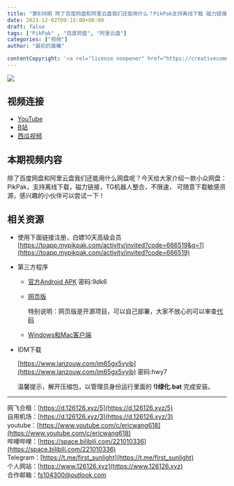 ```yaml
---
title: "第030期 除了百度网盘和阿里云盘我们还能用什么？PikPak支持离线下载 磁力链接 TG机器人 不限速 敏感资源随便下"
date: 2021-12-02T09:15:00+08:00
draft: false
tags: ["PikPak" , "百度网盘", "阿里云盘"]
categories: ["视频"]
author: "最初的晨曦"

contentCopyright: '<a rel="license noopener" href="https://creativecommons.org/licenses/by-nc-sa/4.0/deed.zh" target="_blank">本文章采用 CC BY-NC-SA 4.0 许可协议</a>'
---
```


![](../../images/030/0.jpg)
	
## 视频连接
- [YouTube](https://www.youtube.com/watch?v=CUFEJVUUY8M)
- [B站](https://www.bilibili.com/video/BV17R4y147ie/)
- [西瓜视频](https://www.ixigua.com/7037130584325358116)

## 本期视频内容

除了百度网盘和阿里云盘我们还能用什么网盘呢？今天给大家介绍一款小众网盘：PikPak，支持离线下载，磁力链接，TG机器人整合，不限速，
可随意下载敏感资源，感兴趣的小伙伴可以尝试一下！

## 相关资源

- 使用下面链接注册，白嫖10天高级会员  
  [https://toapp.mypikpak.com/activity/invited?code=666519&g=1](https://toapp.mypikpak.com/activity/invited?code=666519)

- 第三方程序

  - [官方Android APK](https://www.lanzouw.com/iKkmTx77khe)   密码:9dk6

  - [网页版](https://mumuchenchen.github.io/pikpak/#/login)

    特别说明：网页版是开源项目，可以自己部署，大家不放心的可以审查[代码](https://github.com/mumuchenchen/pikpak)

  - [Windows和Mac客户端](https://qianye520.notion.site/qianye520/PikPak-Win-Mac_By_Shimily-a5201f193f1949be821579abdf096e09)

- IDM下载

  [https://www.lanzouw.com/im65gx5vyib](https://www.lanzouw.com/im65gx5vyib) 密码:hwy7

  温馨提示，解开压缩包，以管理员身份运行里面的 **!)绿化.bat** 完成安装。

  

---

网飞合租：[https://d.126126.xyz/5](https://d.126126.xyz/5)  
自用机场：[https://d.126126.xyz/3](https://d.126126.xyz/3)  
youtube：[https://www.youtube.com/c/ericwang618](https://www.youtube.com/c/ericwang618)  
哔哩哔哩：[https://space.bilibili.com/221010336](https://space.bilibili.com/221010336)  
Telegram：[https://t.me/first_sunlight](https://t.me/first_sunlight)  
个人网站：[https://www.126126.xyz](https://www.126126.xyz)  
合作邮箱：fs104300@outlook.com